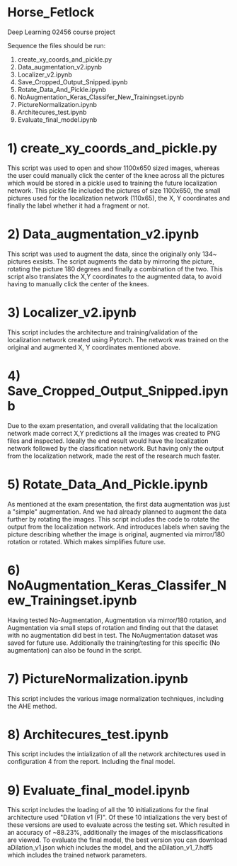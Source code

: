 # Horse_Fetlock
Deep Learning 02456 course project

Sequence the files should be run:
1) create_xy_coords_and_pickle.py
2) Data_augmentation_v2.ipynb
3) Localizer_v2.ipynb
4) Save_Cropped_Output_Snipped.ipynb
5) Rotate_Data_And_Pickle.ipynb
6) NoAugmentation_Keras_Classifer_New_Trainingset.ipynb
7) PictureNormalization.ipynb
8) Architecures_test.ipynb
9) Evaluate_final_model.ipynb


# 1) create_xy_coords_and_pickle.py
This script was used to open and show 1100x650 sized images, whereas the user could manually click the center of the knee across all the pictures which would be stored in a pickle used to training the future localization network. This pickle file included the pictures of size 1100x650, the small pictures used for the localization network (110x65), the X, Y coordinates and finally the label whether it had a fragment or not.

# 2) Data_augmentation_v2.ipynb
This script was used to augment the data, since the originally only 134~ pictures exsists. The script augments the data by mirroring the picture, rotating the picture 180 degrees and finally a combination of the two. This script also translates the X,Y coordinates to the augmented data, to avoid having to manually click the center of the knees.

# 3) Localizer_v2.ipynb
This script includes the architecture and training/validation of the localization network created using Pytorch. The network was trained on the original and augmented X, Y coordinates mentioned above.

# 4) Save_Cropped_Output_Snipped.ipynb
Due to the exam presentation, and overall validating that the localization network made correct X,Y predictions all the images was created to PNG files and inspected. Ideally the end result would have the localization network followed by the classification network. But having only the output from the localization network, made the rest of the research much faster.

# 5) Rotate_Data_And_Pickle.ipynb
As mentioned at the exam presentation, the first data augmentation was just a "simple" augmentation. And we had already planned to augment the data further by rotating the images. This script includes the code to rotate the output from the localization network. And introduces labels when saving the picture describing whether the image is original, augmented via mirror/180 rotation or rotated. Which makes simplifies future use.

# 6) NoAugmentation_Keras_Classifer_New_Trainingset.ipynb
Having tested No-Augmentation, Augmentation via mirror/180 rotation, and Augmentation via small steps of rotation and finding out that the dataset with no augmentation did best in test. The NoAugmentation dataset was saved for future use. Additionally the training/testing for this specific (No augmentation) can also be found in the script.

# 7) PictureNormalization.ipynb
This script includes the various image normalization techniques, including the AHE method.

# 8) Architecures_test.ipynb
This script includes the intialization of all the network architectures used in configuration 4 from the report. Including the final model.

# 9) Evaluate_final_model.ipynb
This script includes the loading of all the 10 initializations for the final architecture used "Dilation v1 (F)". Of these 10 intializations the very best of these versions are used to evaluate across the testing set. Which resulted in an accuracy of ~88.23%, additionally the images of the misclassifications are viewed.
To evaluate the final model, the best version you can download aDilation_v1.json which includes the model, and the aDilation_v1_7.hdf5 which includes the trained network parameters.
